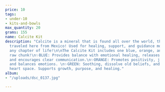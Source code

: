 ```yaml
---
price: 10
tags:
- under-10
- kits-and-bowls
max_quantity: 20
grams: 155
name: Calcite Kit
description: "Calcite is a mineral that is found all over the world, these specifically
  traveled here from Mexico! Used for healing, support, and guidance moving through
  any chapter of life!\n\nThe Calcite Kit includes one blue, orange, and green calcite
  raw chunk!\n✨BLUE: Provides balance with emotional healing, releases blockages,
  and encourages clear communication.\n✨ORANGE: Promotes positivity, joy, creativity,
  and balances emotions. \n✨GREEN: Soothing, dissolve old beliefs, and opens up the
  heart space. Supports growth, purpose, and healing."
album:
- "/uploads/dsc_0137.jpg"

---
```

